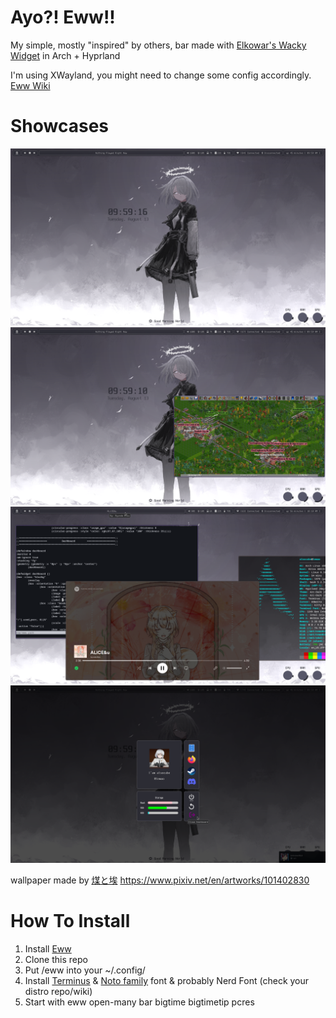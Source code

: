 # Ayo?! Eww!!

My simple, mostly "inspired" by others, bar made with [Elkowar's Wacky Widget](https://github.com/elkowar/eww/) in Arch + Hyprland

I'm using XWayland, you might need to change some config accordingly. [Eww Wiki](https://elkowar.github.io/eww/)

# Showcases
<img src="picture1.png">
<img src="picture2.png">
<img src="picture3.png">
<img src="dashboard.png">

wallpaper made by [煤と埃](https://www.pixiv.net/en/users/32133224) https://www.pixiv.net/en/artworks/101402830

# How To Install

  1. Install [Eww](https://github.com/elkowar/eww/)
  2. Clone this repo
  3. Put /eww into your ~/.config/
  4. Install [Terminus](https://sourceforge.net/projects/terminus-font/files/) & [Noto family](https://archlinux.org/packages/extra/any/noto-fonts/) font & probably Nerd Font (check your distro repo/wiki)
  6. Start with eww open-many bar bigtime bigtimetip pcres
